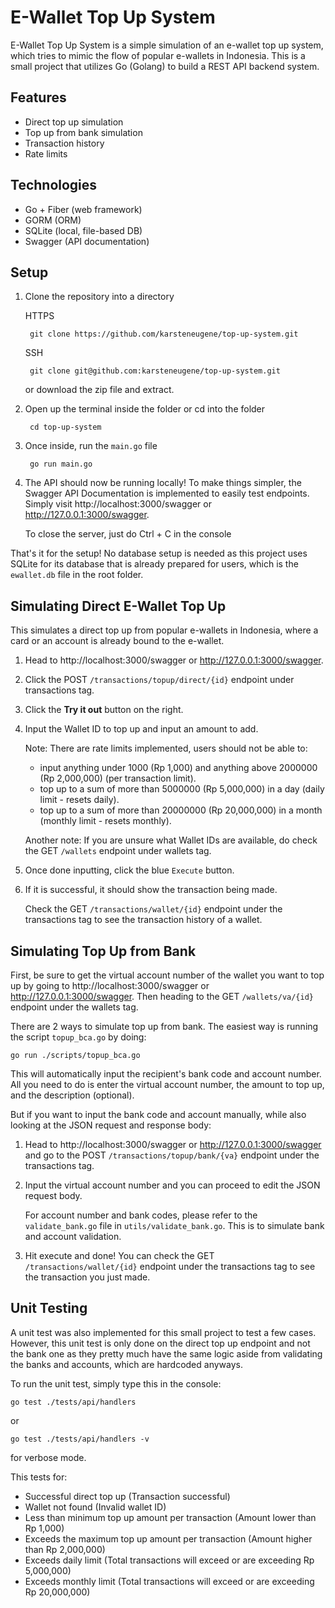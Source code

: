 # E-Wallet Top Up System

E-Wallet Top Up System is a simple simulation of an e-wallet top up system, which tries to mimic the flow of popular e-wallets in Indonesia. This is a small project that utilizes Go (Golang) to build a REST API backend system.

## Features

- Direct top up simulation
- Top up from bank simulation
- Transaction history
- Rate limits

## Technologies

- Go + Fiber (web framework)
- GORM (ORM)
- SQLite (local, file-based DB)
- Swagger (API documentation)

## Setup 

1. Clone the repository into a directory

    HTTPS

        git clone https://github.com/karsteneugene/top-up-system.git

    SSH

        git clone git@github.com:karsteneugene/top-up-system.git

    or download the zip file and extract.

2. Open up the terminal inside the folder or cd into the folder

        cd top-up-system

3. Once inside, run the `main.go` file

        go run main.go

4. The API should now be running locally! To make things simpler, the Swagger API Documentation is implemented to easily test endpoints. Simply visit http://localhost:3000/swagger or http://127.0.0.1:3000/swagger.

    To close the server, just do Ctrl + C in the console

That's it for the setup! No database setup is needed as this project uses SQLite for its database that is already prepared for users, which is the `ewallet.db` file in the root folder.

## Simulating Direct E-Wallet Top Up

This simulates a direct top up from popular e-wallets in Indonesia, where a card or an account is already bound to the e-wallet.

1. Head to http://localhost:3000/swagger or http://127.0.0.1:3000/swagger.
2. Click the POST `/transactions/topup/direct/{id}` endpoint under transactions tag.
3. Click the **Try it out** button on the right.
4. Input the Wallet ID to top up and input an amount to add.

    Note: There are rate limits implemented, users should not be able to:
    
    - input anything under 1000 (Rp 1,000) and anything above 2000000 (Rp 2,000,000) (per transaction limit).
    - top up to a sum of more than 5000000 (Rp 5,000,000) in a day (daily limit - resets daily).
    - top up to a sum of more than 20000000 (Rp 20,000,000) in a month (monthly limit - resets monthly).

    Another note: If you are unsure what Wallet IDs are available, do check the GET `/wallets` endpoint under wallets tag.

5. Once done inputting, click the blue `Execute` button.
6. If it is successful, it should show the transaction being made.

    Check the GET `/transactions/wallet/{id}` endpoint under the transactions tag to see the transaction history of a wallet.

## Simulating Top Up from Bank

First, be sure to get the virtual account number of the wallet you want to top up by going to http://localhost:3000/swagger or http://127.0.0.1:3000/swagger. Then heading to the GET `/wallets/va/{id}` endpoint under the wallets tag.

There are 2 ways to simulate top up from bank. The easiest way is running the script `topup_bca.go` by doing:

    go run ./scripts/topup_bca.go

This will automatically input the recipient's bank code and account number. All you need to do is enter the virtual account number, the amount to top up, and the description (optional).

But if you want to input the bank code and account manually, while also looking at the JSON request and response body:

1. Head to http://localhost:3000/swagger or http://127.0.0.1:3000/swagger and go to the POST `/transactions/topup/bank/{va}` endpoint under the transactions tag.
2. Input the virtual account number and you can proceed to edit the JSON request body.

    For account number and bank codes, please refer to the `validate_bank.go` file in `utils/validate_bank.go`. This is to simulate bank and account validation.

3. Hit execute and done! You can check the GET `/transactions/wallet/{id}` endpoint under the transactions tag to see the transaction you just made.

## Unit Testing

A unit test was also implemented for this small project to test a few cases. However, this unit test is only done on the direct top up endpoint and not the bank one as they pretty much have the same logic aside from validating the banks and accounts, which are hardcoded anyways.

To run the unit test, simply type this in the console:

    go test ./tests/api/handlers

or

    go test ./tests/api/handlers -v 

for verbose mode.

This tests for:

- Successful direct top up (Transaction successful)
- Wallet not found (Invalid wallet ID)
- Less than minimum top up amount per transaction (Amount lower than Rp 1,000)
- Exceeds the maximum top up amount per transaction (Amount higher than Rp 2,000,000)
- Exceeds daily limit (Total transactions will exceed or are exceeding Rp 5,000,000)
- Exceeds monthly limit (Total transactions will exceed or are exceeding Rp 20,000,000)